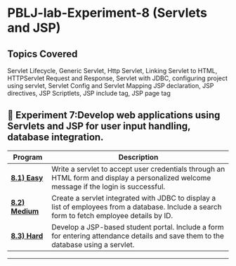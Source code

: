 # PBLJ-lab-Experiment-8 (Servlets and JSP)

## Topics Covered

Servlet Lifecycle, Generic Servlet, Http Servlet, Linking Servlet to HTML, HTTPServlet Request and Response, Servlet with JDBC, configuring project using servlet, Servlet Config and Servlet Mapping JSP declaration, JSP directives, JSP Scriptlets, JSP include tag, JSP page tag



  
## 📌 Experiment 7:Develop web applications using Servlets and JSP for user input handling, database integration.

| Program    | Description                                 |
|------------|---------------------------------------------|
| **[8.1) Easy](/Exp8.1.java)** |Write a servlet to accept user credentials through an HTML form and display a personalized welcome message if the login is successful. |
| **[8.2) Medium](/Exp8.2.java)** |Create a servlet integrated with JDBC to display a list of employees from a database. Include a search form to fetch employee details by ID.|
| **[8.3) Hard](/Exp8.3.java)** | Develop a JSP-based student portal. Include a form for entering attendance details and save them to the database using a servlet.|

-----

